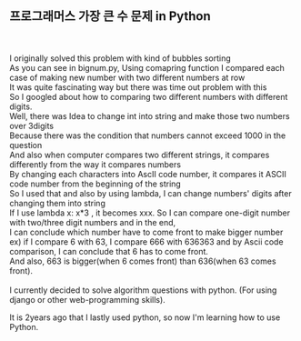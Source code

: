 <h2>프로그래머스 가장 큰 수 문제 in Python</h2><br>
<br>
I originally solved this problem with kind of bubbles sorting<br>
As you can see in bignum.py, Using comapring function I compared each case of making new number with two different numbers at row<br>
It was quite fascinating way but there was time out problem with this<br>
So I googled about how to comparing two different numbers with different digits.<br>
Well, there was Idea to change int into string and make those two numbers over 3digits<br>
Because there was the condition that numbers cannot exceed 1000 in the question<br>
And also when computer compares two different strings, it compares differently from the way it compares numbers<br>
By changing each characters into AscII code number, it compares it ASCII code number from the beginning of the string<br>
So I used that and also by using lambda, I can change numbers' digits after changing them into string<br>
If I use lambda x: x*3 , it becomes xxx. So I can compare one-digit number with two/three digit numbers and in the end, <br>
I can conclude which number have to come front to make bigger number<br>
ex) if I compare 6 with 63, I compare 666 with 636363 and by Ascii code comparison, I can conclude that 6 has to come front.<br>
And also, 663 is bigger(when 6 comes front) than 636(when 63 comes front).
<br>
<br>
I currently decided to solve algorithm questions with python. (For using django or other web-programming skills).<br>

It is 2years ago that I lastly used python, so now I'm learning how to use Python.

